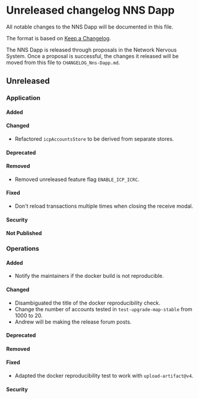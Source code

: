 
# Unreleased changelog NNS Dapp

All notable changes to the NNS Dapp will be documented in this file.

The format is based on [Keep a Changelog](https://keepachangelog.com/en/1.0.0/).

The NNS Dapp is released through proposals in the Network Nervous System. Once a
proposal is successful, the changes it released will be moved from this file to
`CHANGELOG_Nns-Dapp.md`.

## Unreleased

### Application

#### Added

#### Changed

* Refactored `icpAccountsStore` to be derived from separate stores.

#### Deprecated

#### Removed

* Removed unreleased feature flag `ENABLE_ICP_ICRC`.

#### Fixed

* Don't reload transactions multiple times when closing the receive modal.

#### Security

#### Not Published

### Operations

#### Added

* Notify the maintainers if the docker build is not reproducible.

#### Changed

* Disambiguated the title of the docker reproducibility check.
* Change the number of accounts tested in `test-upgrade-map-stable` from 1000 to 20.
* Andrew will be making the release forum posts.

#### Deprecated

#### Removed

#### Fixed

* Adapted the docker reproducibility test to work with `upload-artifact@v4`.

#### Security
